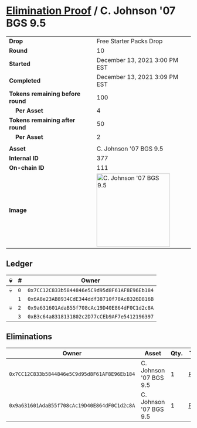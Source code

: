 # [Elimination Proof](./readme.md) / C. Johnson &#039;07 BGS 9.5

|||
|---|---|
| **Drop** | Free Starter Packs Drop |
| **Round** | 10 |
| **Started** | December 13, 2021 3:00 PM EST |
| **Completed** | December 13, 2021 3:09 PM EST |
| **Tokens remaining before round** | 100 |
| **&nbsp;&nbsp;&nbsp;&nbsp;Per Asset** | 4 |
| **Tokens remaining after round** | 50 |
| **&nbsp;&nbsp;&nbsp;&nbsp;Per Asset** | 2 |
| | |
| **Asset** | C. Johnson &#039;07 BGS 9.5 |
| **Internal ID** | 377 |
| **On-chain ID** | 111 |
| **Image** | <img src="https://tcdn.blokpax.com/95048cbb-7e7b-4bcb-8325-ac63ccab25ae/2bf309e93084b1dee20991ae61355600d7e4621a779eef48b3e6ee6d009e46ae.jpg" height="200" alt="C. Johnson &#039;07 BGS 9.5" /> |

## Ledger

| 💀 | # | Owner |
| --- | --- | --- |
| 💀 | `0` | `0x7CC12C833b5844846e5C9d95d8F61AF8E96Eb184` |
|  | `1` | `0x6A8e23AB8934CdE344ddf38710f78Ac8326D816B` |
| 💀 | `2` | `0x9a631601AdaB55f708cAc19D40E864dF0C1d2c8A` |
|  | `3` | `0xB3c64a8318131802c2D77cCEb9AF7e5412196397` |


## Eliminations

| Owner | Asset | Qty. | Transaction |
| --- | --- | --- | --- |
| `0x7CC12C833b5844846e5C9d95d8F61AF8E96Eb184` | C. Johnson '07 BGS 9.5 | 1 | [Polygonscan](https://polygonscan.com/tx/0x0b5b3706b3a88cf75ecd252ebff04e7ebe43c55269c0d9cf67610b52195b224c) |
| `0x9a631601AdaB55f708cAc19D40E864dF0C1d2c8A` | C. Johnson '07 BGS 9.5 | 1 | [Polygonscan](https://polygonscan.com/tx/0x1720142a8977c1d9a2821d96f81853eac507e7c5c4fa519c17f9abe512b4b229) |
